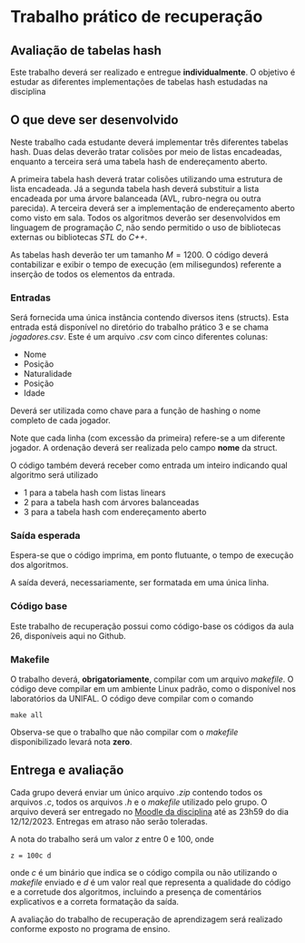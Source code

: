 # Trabalho prático de recuperação
## Avaliação de tabelas hash

Este trabalho deverá ser realizado e entregue __individualmente__. O objetivo é estudar as diferentes implementações de tabelas hash estudadas na disciplina

## O que deve ser desenvolvido
Neste trabalho cada estudante deverá implementar três diferentes tabelas hash. Duas delas deverão tratar colisões por meio de listas encadeadas, enquanto a terceira será uma tabela hash de endereçamento aberto.

A primeira tabela hash deverá tratar colisões utilizando uma estrutura de lista encadeada. Já a segunda tabela hash deverá substituir a lista encadeada por uma árvore balanceada (AVL, rubro-negra ou outra parecida). A terceira deverá ser a implementação de endereçamento aberto como visto em sala. Todos os algoritmos deverão ser desenvolvidos em linguagem de programação *C*, não sendo permitido o uso de bibliotecas externas ou bibliotecas *STL* do *C++*.

As tabelas hash deverão ter um tamanho $M = 1200$. O código deverá contabilizar e exibir o tempo de execução (em milisegundos) referente a inserção de todos os elementos da entrada.

### Entradas
Será fornecida uma única instância contendo diversos itens (structs). Esta entrada está disponível no diretório do trabalho prático 3 e se chama _jogadores.csv_. Este é um arquivo _.csv_ com cinco diferentes colunas: 
 - Nome
 - Posição
 - Naturalidade
 - Posição
 - Idade

Deverá ser utilizada como chave para a função de hashing o nome completo de cada jogador.

Note que cada linha (com excessão da primeira) refere-se a um diferente jogador. A ordenação deverá ser realizada pelo campo __nome__ da struct. 

O código também deverá receber como entrada um inteiro indicando qual algoritmo será utilizado
 - 1 para a tabela hash com listas linears
 - 2 para a tabela hash com árvores balanceadas
 - 3 para a tabela hash com endereçamento aberto

### Saída esperada
Espera-se que o código imprima, em ponto flutuante, o tempo de execução dos algoritmos.

A saída deverá, necessariamente, ser formatada em uma única linha.

### Código base
Este trabalho de recuperação possui como código-base os códigos da aula 26, disponíveis aqui no Github.

### Makefile
O trabalho deverá, **obrigatoriamente**, compilar com um arquivo *makefile*. O código deve compilar em um ambiente Linux padrão, como o disponível nos laboratórios da UNIFAL. O código deve compilar com o comando

    make all

Observa-se que o trabalho que não compilar com o *makefile* disponibilizado levará nota **zero**. 

## Entrega e avaliação

Cada grupo deverá enviar um único arquivo *.zip* contendo todos os arquivos *.c*, todos os arquivos *.h* e o *makefile* utilizado pelo grupo. O arquivo deverá ser entregado no [Moodle da disciplina](https://ead.unifal-mg.edu.br/moodle2/mod/assign/view.php?id=375387&forceview=1) até as 23h59 do dia 12/12/2023. Entregas em atraso não serão toleradas.

A nota do trabalho será um valor $z$ entre $0$ e $100$, onde

    z = 100c d

onde $c$ é um binário que indica se o código compila ou não utilizando o *makefile* enviado e $d$ é um valor real que representa a qualidade do código e a corretude dos algoritmos, incluindo a presença de comentários explicativos e a correta formatação da saída. 

A avaliação do trabalho de recuperação de aprendizagem será realizado conforme exposto no programa de ensino.

